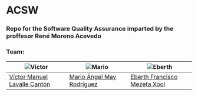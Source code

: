 # ACSW
### Repo for the Software Quality Assurance  imparted by the proffesor René Moreno Acevedo
### Team:

| ![Victor](https://i.ibb.co/hXWxtJW/Me.png)| ![Mario](https://i.ibb.co/Q8jk2pv/Mario.png)| ![Eberth](https://i.ibb.co/Xkv3fMR/Eberth.png)|
| ----- | ---- | ----- |
| <a href="https://github.com/VictorLavalle"> Víctor Manuel Lavalle Cantón</a> | <a href="https://github.com/MarioMay"> Mario Ángel May Rodríguez </a> | <a href="https://github.com/EberthMezeta"> Eberth Francisco Mezeta Xool </a> |
